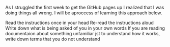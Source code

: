 As I struggled the first week to get the GitHub pages up I realized that I was doing things all wrong.  I will be aproccess of learning 
this approach below.

Read the instructions once in your head
Re-read the instructions aloud
Write down what is being asked of you in your own words
If you are reading documentaion about something unfamiliar jst to understand how it works, write down terms that you do not understand
